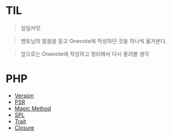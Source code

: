 # TIL

> 일일커밋

> 멘토님의 말씀을 듣고 Onenote에 작성하던 것을 하나씩 옮겨본다.

> 앞으로는 Onenote에 작성하고 정리해서 다시 올려볼 생각

# PHP

* [Version](https://github.com/kso1204/TIL/blob/main/PHP/Version.md)
* [PSR](https://github.com/kso1204/TIL/blob/main/PHP/PSR.md)
* [Magic Method](https://github.com/kso1204/TIL/blob/main/PHP/Magic.md)
* [SPL](https://github.com/kso1204/TIL/blob/main/PHP/SPL.md)
* [Trait](https://github.com/kso1204/TIL/blob/main/PHP/Trait.md)
* [Closure](https://github.com/kso1204/TIL/blob/main/PHP/Closure.md)


